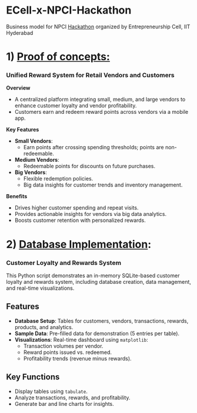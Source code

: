 # ECell-x-NPCI-Hackathon  
Business model for NPCI [Hackathon](https://hackathon.ecelliith.org.in/dashboard/portal) organized by Entrepreneurship Cell, IIT Hyderabad  

# 1) [Proof of concepts:](https://github.com/AsitDesai/ECell-x-NPCI-Hackathon/blob/main/Proof%20of%20Concept.pdf)  

### Unified Reward System for Retail Vendors and Customers  

**Overview**  
- A centralized platform integrating small, medium, and large vendors to enhance customer loyalty and vendor profitability.  
- Customers earn and redeem reward points across vendors via a mobile app.  

**Key Features**  
- **Small Vendors**:  
  - Earn points after crossing spending thresholds; points are non-redeemable.  
- **Medium Vendors**:  
  - Redeemable points for discounts on future purchases.  
- **Big Vendors**:  
  - Flexible redemption policies.  
  - Big data insights for customer trends and inventory management.  

**Benefits**  
- Drives higher customer spending and repeat visits.  
- Provides actionable insights for vendors via big data analytics.  
- Boosts customer retention with personalized rewards.  

# 2) [Database Implementation](https://github.com/AsitDesai/ECell-x-NPCI-Hackathon/tree/main/database_implementation):

### Customer Loyalty and Rewards System  

This Python script demonstrates an in-memory SQLite-based customer loyalty and rewards system, including database creation, data management, and real-time visualizations.  

## Features  
- **Database Setup**: Tables for customers, vendors, transactions, rewards, products, and analytics.  
- **Sample Data**: Pre-filled data for demonstration (5 entries per table).  
- **Visualizations**: Real-time dashboard using `matplotlib`:  
  - Transaction volumes per vendor.  
  - Reward points issued vs. redeemed.  
  - Profitability trends (revenue minus rewards).  

## Key Functions  
- Display tables using `tabulate`.  
- Analyze transactions, rewards, and profitability.  
- Generate bar and line charts for insights.  


